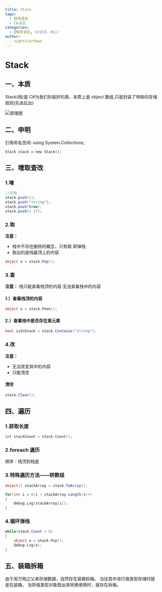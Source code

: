 ```yaml
---
title: Stack
tags:
  - 程序语言
  - C#语言
categories:
  - [程序语言, C#语言，核心]
author:
  - nightstardawn
---
```


# Stack

## 一、本质

Stack(栈)是 C#为我们封装好的类，本质上是 object 数组,只是封装了特殊的存储规则(先进后出)

![原理图](https://s2.loli.net/2024/08/19/ALCWwQE7ra2MFjk.png)

## 二、申明

引用命名空间: using System.Collections;

`Stack stack = new Stack();`

## 三、增取查改

### 1.增

```cs
//压栈
stack.push(1);
stack.push("string");
stack.push(true);
stack.push(1.2f);
```

### 2.取

**注意：**

- 栈中不存在删除的概念，只有取 即弹栈
- 取出的是栈最顶上的内容

```cs
object o = stack.Pop();
```

### 3.查

**注意：**
栈只能查看栈顶的内容
无法查看栈中的内容

#### 1.）查看栈顶的内容

```cs
object o = stack.Peek();
```

#### 2.）查看栈中是否存在某元素

```cs
bool isInStack = stack.Contains("string");
```

### 4.改

**注意：**

- 无法改变其中的内容
- 只能清空

#### 清空

```cs
stack.Clear();
```

## 四、遍历

### 1.获取长度

```cs
int stackCount = stack.Count();
```

### 2.foreach 遍历

顺序：栈顶到栈底

### 3.特殊遍历方法——转数组

```cs
object[] stackArray = stack.ToArray();

for(int i = 0;i < stackArray.Length;i++)
{
    Debug.Log(stackArray[i]);
}
```

### 4.循环弹栈

```cs
while(stack.Count > 0)
{
    object o = stack.Pop();
    Debug.Log(o);
}
```

## 五、装箱拆箱

由于用万物之父来存储数据，自然存在装箱拆箱。
当往其中进行值类型存储时就是在装箱。
当将值类型对象取出来转换使用时，就存在拆箱。
